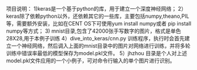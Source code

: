 项目说明：
1)keras是一个基于python的库，用于建立一个深度神经网络；
2）keras除了依赖python以外，还依赖其它的一些库，主要包括numpy,theano,PIL等，需要额外安装，比如在CENT OS下可使用yum install numpy或者 pip install numpy等方式；
3) mnist目录,包含了42000张手写数字的图片，格式是单色28X28,用于本例子训练
4）dive_into_keras/cnn.py 训练程序，执行时会首先建立一个神经网络，然后调入上面的mnist目录中的图片对网络进行训练，并将多轮训练中错误率最低的模型保存为model.pkl文件。
5）jhzhou 目录是个人对上述model.pkl文件应用的一个小例子，可对命令行输入的单个图片进行识别。
